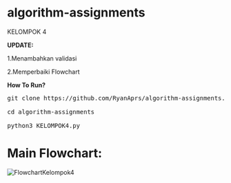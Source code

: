 # algorithm-assignments
KELOMPOK 4


 **UPDATE:**

1.Menambahkan validasi

2.Memperbaiki Flowchart



**How To Run?**

<pre>git clone https://github.com/RyanAprs/algorithm-assignments.git

cd algorithm-assignments

python3 KELOMPOK4.py</pre>


# Main Flowchart:



![FlowchartKelompok4](https://github.com/RyanAprs/algorithm-assignments/assets/127333304/3adfb593-a4ac-4d9e-9485-1488c440f43a)


